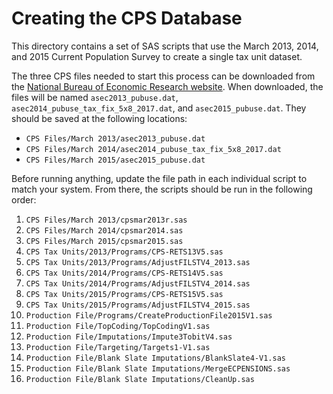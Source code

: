 # Creating the CPS Database

This directory contains a set of SAS scripts that use the March 2013, 2014, and
2015 Current Population Survey to create a single tax unit dataset.

The three CPS files needed to start this process can be downloaded from the
[National Bureau of Economic Research website](http://www.nber.org/data/current-population-survey-data.html).
When downloaded, the files will be named `asec2013_pubuse.dat`,
`asec2014_pubuse_tax_fix_5x8_2017.dat`, and `asec2015_pubuse.dat`. They should
be saved at the following locations:

* `CPS Files/March 2013/asec2013_pubuse.dat`
* `CPS Files/March 2014/asec2014_pubuse_tax_fix_5x8_2017.dat`
* `CPS Files/March 2015/asec2015_pubuse.dat`

Before running anything, update the file path in each individual script to match
your system. From there, the scripts should be run in the following order:

1. `CPS Files/March 2013/cpsmar2013r.sas`
2. `CPS Files/March 2014/cpsmar2014.sas`
3. `CPS Files/March 2015/cpsmar2015.sas`
4. `CPS Tax Units/2013/Programs/CPS-RETS13V5.sas`
5. `CPS Tax Units/2013/Programs/AdjustFILSTV4_2013.sas`
6. `CPS Tax Units/2014/Programs/CPS-RETS14V5.sas`
7. `CPS Tax Units/2014/Programs/AdjustFILSTV4_2014.sas`
8. `CPS Tax Units/2015/Programs/CPS-RETS15V5.sas`
9. `CPS Tax Units/2015/Programs/AdjustFILSTV4_2015.sas`
10. `Production File/Programs/CreateProductionFile2015V1.sas`
11. `Production File/TopCoding/TopCodingV1.sas`
12. `Production File/Imputations/Impute3TobitV4.sas`
13. `Production File/Targeting/Targets1-V1.sas`
14. `Production File/Blank Slate Imputations/BlankSlate4-V1.sas`
15. `Production File/Blank Slate Imputations/MergeECPENSIONS.sas`
16. `Production File/Blank Slate Imputations/CleanUp.sas`

